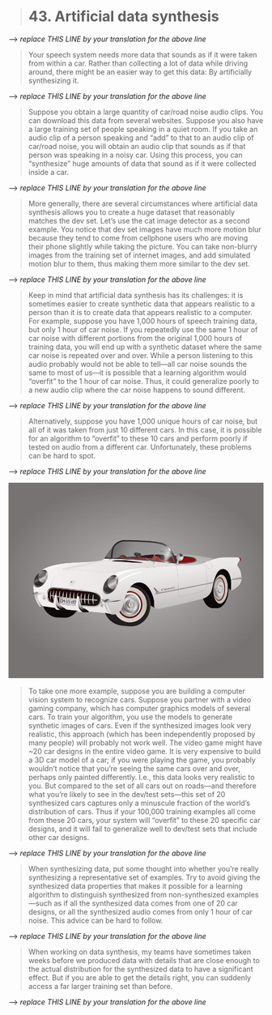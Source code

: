 > # 43. Artificial data synthesis

--> _replace THIS LINE by your translation for the above line_


> Your speech system needs more data that sounds as if it were taken from within a car. Rather than collecting a lot of data while driving around, there might be an easier way to get this data: By artificially synthesizing it.

--> _replace THIS LINE by your translation for the above line_


> Suppose you obtain a large quantity of car/road noise audio clips. You can download this data from several websites. Suppose you also have a large training set of people speaking in a quiet room. If you take an audio clip of a person speaking and “add” to that to an audio clip of car/road noise, you will obtain an audio clip that sounds as if that person was speaking in a noisy car. Using this process, you can “synthesize” huge amounts of data that sound as if it were collected inside a car.

--> _replace THIS LINE by your translation for the above line_


> More generally, there are several circumstances where artificial data synthesis allows you to create a huge dataset that reasonably matches the dev set. Let’s use the cat image detector as a second example. You notice that dev set images have much more motion blur because they tend to come from cellphone users who are moving their phone slightly while taking the picture. You can take non-blurry images from the training set of internet images, and add simulated motion blur to them, thus making them more similar to the dev set.

--> _replace THIS LINE by your translation for the above line_


> Keep in mind that artificial data synthesis has its challenges: it is sometimes easier to create synthetic data that appears realistic to a person than it is to create data that appears realistic to a computer. For example, suppose you have 1,000 hours of speech training data, but only 1 hour of car noise. If you repeatedly use the same 1 hour of car noise with different portions from the original 1,000 hours of training data, you will end up with a synthetic dataset where the same car noise is repeated over and over. While a person listening to this audio probably would not be able to tell—all car noise sounds the same to most of us—it is possible that a learning algorithm would “overfit” to the 1 hour of car noise. Thus, it could generalize poorly to a new audio clip where the car noise happens to sound different.

--> _replace THIS LINE by your translation for the above line_


> Alternatively, suppose you have 1,000 unique hours of car noise, but all of it was taken from just 10 different cars. In this case, it is possible for an algorithm to “overfit” to these 10 cars and perform poorly if tested on audio from a different car. Unfortunately, these problems can be hard to spot.

--> _replace THIS LINE by your translation for the above line_


![img](../imgs/C43_01.png)

> To take one more example, suppose you are building a computer vision system to recognize cars. Suppose you partner with a video gaming company, which has computer graphics models of several cars. To train your algorithm, you use the models to generate synthetic images of cars. Even if the synthesized images look very realistic, this approach (which has been independently proposed by many people) will probably not work well. The video game might have ~20 car designs in the entire video game. It is very expensive to build a 3D car model of a car; if you were playing the game, you probably wouldn’t notice that you’re seeing the same cars over and over, perhaps only painted differently. I.e., this data looks very realistic to you. But compared to the set of all cars out on roads—and therefore what you’re likely to see in the dev/test sets—this set of 20 synthesized cars captures only a minuscule fraction of the world’s distribution of cars. Thus if your 100,000 training examples all come from these 20 cars, your system will “overfit” to these 20 specific car designs, and it will fail to generalize well to dev/test sets that include other car designs.

--> _replace THIS LINE by your translation for the above line_


> When synthesizing data, put some thought into whether you’re really synthesizing a representative set of examples. Try to avoid giving the synthesized data properties that makes it possible for a learning algorithm to distinguish synthesized from non-synthesized examples—such as if all the synthesized data comes from one of 20 car designs, or all the synthesized audio comes from only 1 hour of car noise. This advice can be hard to follow.

--> _replace THIS LINE by your translation for the above line_


> When working on data synthesis, my teams have sometimes taken weeks before we produced data with details that are close enough to the actual distribution for the synthesized data to have a significant effect. But if you are able to get the details right, you can suddenly access a far larger training set than before.

--> _replace THIS LINE by your translation for the above line_
